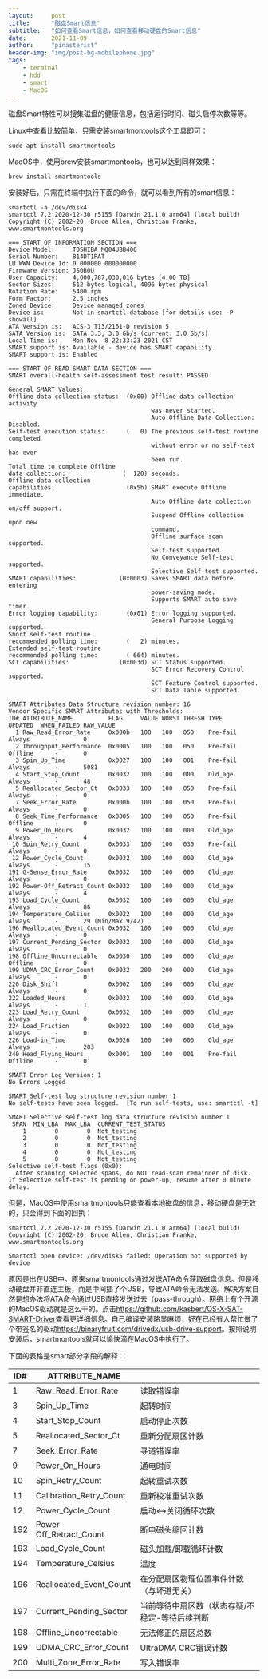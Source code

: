 ```yaml
---
layout:     post
title:      "磁盘Smart信息"
subtitle:   "如何查看Smart信息，如何查看移动硬盘的Smart信息"
date:       2021-11-09
author:     "pinasterist"
header-img: "img/post-bg-mobilephone.jpg"
tags:
    - terminal
    - hdd
    - smart
    - MacOS
---
```


磁盘Smart特性可以搜集磁盘的健康信息，包括运行时间、磁头启停次数等等。

Linux中查看比较简单，只需安装smartmontools这个工具即可：

```
sudo apt install smartmontools
```

MacOS中，使用brew安装smartmontools，也可以达到同样效果：

```
brew install smartmontools
```

安装好后，只需在终端中执行下面的命令，就可以看到所有的smart信息：

```
smartctl -a /dev/disk4
smartctl 7.2 2020-12-30 r5155 [Darwin 21.1.0 arm64] (local build)
Copyright (C) 2002-20, Bruce Allen, Christian Franke, www.smartmontools.org

=== START OF INFORMATION SECTION ===
Device Model:     TOSHIBA MQ04UBB400
Serial Number:    814DT1RAT
LU WWN Device Id: 0 000000 000000000
Firmware Version: JS0B0U
User Capacity:    4,000,787,030,016 bytes [4.00 TB]
Sector Sizes:     512 bytes logical, 4096 bytes physical
Rotation Rate:    5400 rpm
Form Factor:      2.5 inches
Zoned Device:     Device managed zones
Device is:        Not in smartctl database [for details use: -P showall]
ATA Version is:   ACS-3 T13/2161-D revision 5
SATA Version is:  SATA 3.3, 3.0 Gb/s (current: 3.0 Gb/s)
Local Time is:    Mon Nov  8 22:33:23 2021 CST
SMART support is: Available - device has SMART capability.
SMART support is: Enabled

=== START OF READ SMART DATA SECTION ===
SMART overall-health self-assessment test result: PASSED

General SMART Values:
Offline data collection status:  (0x00) Offline data collection activity
                                        was never started.
                                        Auto Offline Data Collection: Disabled.
Self-test execution status:      (   0) The previous self-test routine completed
                                        without error or no self-test has ever
                                        been run.
Total time to complete Offline
data collection:                (  120) seconds.
Offline data collection
capabilities:                    (0x5b) SMART execute Offline immediate.
                                        Auto Offline data collection on/off support.
                                        Suspend Offline collection upon new
                                        command.
                                        Offline surface scan supported.
                                        Self-test supported.
                                        No Conveyance Self-test supported.
                                        Selective Self-test supported.
SMART capabilities:            (0x0003) Saves SMART data before entering
                                        power-saving mode.
                                        Supports SMART auto save timer.
Error logging capability:        (0x01) Error logging supported.
                                        General Purpose Logging supported.
Short self-test routine
recommended polling time:        (   2) minutes.
Extended self-test routine
recommended polling time:        ( 664) minutes.
SCT capabilities:              (0x003d) SCT Status supported.
                                        SCT Error Recovery Control supported.
                                        SCT Feature Control supported.
                                        SCT Data Table supported.

SMART Attributes Data Structure revision number: 16
Vendor Specific SMART Attributes with Thresholds:
ID# ATTRIBUTE_NAME          FLAG     VALUE WORST THRESH TYPE      UPDATED  WHEN_FAILED RAW_VALUE
  1 Raw_Read_Error_Rate     0x000b   100   100   050    Pre-fail  Always       -       0
  2 Throughput_Performance  0x0005   100   100   050    Pre-fail  Offline      -       0
  3 Spin_Up_Time            0x0027   100   100   001    Pre-fail  Always       -       5081
  4 Start_Stop_Count        0x0032   100   100   000    Old_age   Always       -       48
  5 Reallocated_Sector_Ct   0x0033   100   100   050    Pre-fail  Always       -       0
  7 Seek_Error_Rate         0x000b   100   100   050    Pre-fail  Always       -       0
  8 Seek_Time_Performance   0x0005   100   100   050    Pre-fail  Offline      -       0
  9 Power_On_Hours          0x0032   100   100   000    Old_age   Always       -       4
 10 Spin_Retry_Count        0x0033   100   100   030    Pre-fail  Always       -       0
 12 Power_Cycle_Count       0x0032   100   100   000    Old_age   Always       -       15
191 G-Sense_Error_Rate      0x0032   100   100   000    Old_age   Always       -       0
192 Power-Off_Retract_Count 0x0032   100   100   000    Old_age   Always       -       4
193 Load_Cycle_Count        0x0032   100   100   000    Old_age   Always       -       86
194 Temperature_Celsius     0x0022   100   100   000    Old_age   Always       -       29 (Min/Max 9/42)
196 Reallocated_Event_Count 0x0032   100   100   000    Old_age   Always       -       0
197 Current_Pending_Sector  0x0032   100   100   000    Old_age   Always       -       0
198 Offline_Uncorrectable   0x0030   100   100   000    Old_age   Offline      -       0
199 UDMA_CRC_Error_Count    0x0032   200   200   000    Old_age   Always       -       0
220 Disk_Shift              0x0002   100   100   000    Old_age   Always       -       0
222 Loaded_Hours            0x0032   100   100   000    Old_age   Always       -       1
223 Load_Retry_Count        0x0032   100   100   000    Old_age   Always       -       0
224 Load_Friction           0x0022   100   100   000    Old_age   Always       -       0
226 Load-in_Time            0x0026   100   100   000    Old_age   Always       -       283
240 Head_Flying_Hours       0x0001   100   100   001    Pre-fail  Offline      -       0

SMART Error Log Version: 1
No Errors Logged

SMART Self-test log structure revision number 1
No self-tests have been logged.  [To run self-tests, use: smartctl -t]

SMART Selective self-test log data structure revision number 1
 SPAN  MIN_LBA  MAX_LBA  CURRENT_TEST_STATUS
    1        0        0  Not_testing
    2        0        0  Not_testing
    3        0        0  Not_testing
    4        0        0  Not_testing
    5        0        0  Not_testing
Selective self-test flags (0x0):
  After scanning selected spans, do NOT read-scan remainder of disk.
If Selective self-test is pending on power-up, resume after 0 minute delay.
```

但是，MacOS中使用smartmontools只能查看本地磁盘的信息，移动硬盘是无效的，只会得到下面的回执：

```
smartctl 7.2 2020-12-30 r5155 [Darwin 21.1.0 arm64] (local build)
Copyright (C) 2002-20, Bruce Allen, Christian Franke, www.smartmontools.org

Smartctl open device: /dev/disk5 failed: Operation not supported by device
```

原因是出在USB中。原来smartmontools通过发送ATA命令获取磁盘信息。但是移动硬盘并非直连主板，而是中间插了个USB，导致ATA命令无法发送。解决方案自然是想办法将ATA命令通过USB直接发送过去（pass-through）。网络上有个开源的MacOS驱动就是这么干的。点击<https://github.com/kasbert/OS-X-SAT-SMART-Driver>查看更详细信息。自己编译安装略显麻烦，好在已经有人帮忙做了个带签名的驱动<https://binaryfruit.com/drivedx/usb-drive-support>。按照说明安装后，smartmontools就可以愉快滴在MacOS中执行了。

下面的表格是smart部分字段的解释：

| ID# | ATTRIBUTE_NAME          |                                                |
| --- | ----------------------- | ---------------------------------------------- |
|   1 | Raw_Read_Error_Rate     | 读取错误率                                     |
|   3 | Spin_Up_Time            | 起转时间                                       |
|   4 | Start_Stop_Count        | 启动停止次数                                   |
|   5 | Reallocated_Sector_Ct   | 重新分配扇区计数                               |
|   7 | Seek_Error_Rate         | 寻道错误率                                     |
|   9 | Power_On_Hours          | 通电时间                                       |
|  10 | Spin_Retry_Count        | 起转重试次数                                   |
|  11 | Calibration_Retry_Count | 重新校准重试次数                               |
|  12 | Power_Cycle_Count       | 启动<->关闭循环次数                            |
| 192 | Power-Off_Retract_Count | 断电磁头缩回计数                               |
| 193 | Load_Cycle_Count        | 磁头加载/卸载循环计数                          |
| 194 | Temperature_Celsius     | 温度                                           |
| 196 | Reallocated_Event_Count | 在分配扇区物理位置事件计数（与坏道无关）       |
| 197 | Current_Pending_Sector  | 当前等待中扇区数（状态存疑/不稳定-等待后续判断 |
| 198 | Offline_Uncorrectable   | 无法修正的扇区总数                             |
| 199 | UDMA_CRC_Error_Count    | UltraDMA CRC错误计数                           |
| 200 | Multi_Zone_Error_Rate   | 写入错误率                                     |


